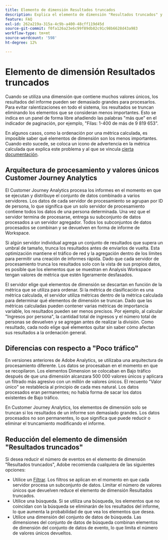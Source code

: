 ```yaml
---
title: Elemento de dimensión Resultados truncados
description: Explica el elemento de dimensión "Resultados truncados" y por qué aparece en los informes.
feature: FAQ
exl-id: 262a219a-315a-4c9b-a400-48cff119d45d
source-git-commit: f0fa126a23e6c99f89db82c91c98b6628d43a983
workflow-type: tm+mt
source-wordcount: '598'
ht-degree: 12%

---
```


# Elemento de dimensión Resultados truncados

Cuando se utiliza una dimensión que contiene muchos valores únicos, los resultados del informe pueden ser demasiado grandes para procesarlos.  Para evitar ralentizaciones en todo el sistema, los resultados se truncan eliminando los elementos que se consideran menos importantes.  Esto se indica en un panel de forma libre añadiendo las palabras &quot;más que&quot; en el indicador de paginación, por ejemplo, &quot;Filas: 1-400 de más de 9 819 653&quot;.

En algunos casos, como la ordenación por una métrica calculada, es imposible saber qué elementos de dimensión son los menos importantes.  Cuando esto sucede, se coloca un icono de advertencia en la métrica calculada que explica este problema y al que se vincula [cierta documentación](https://experienceleague.adobe.com/docs/analytics-platform/using/cja-components/dimensions/high-cardinality.html?lang=en).

## Arquitectura de procesamiento y valores únicos Customer Journey Analytics

El Customer Journey Analytics procesa los informes en el momento en que se ejecutan y distribuye el conjunto de datos combinado a varios servidores. Los datos de cada servidor de procesamiento se agrupan por ID de persona, lo que significa que un solo servidor de procesamiento contiene todos los datos de una persona determinada. Una vez que el servidor termina de procesarse, entrega su subconjunto de datos procesados a un servidor agregador. Todos los subconjuntos de datos procesados se combinan y se devuelven en forma de informe de Workspace.

Si algún servidor individual agrega un conjunto de resultados que supera un umbral de tamaño, trunca los resultados antes de enviarlos de vuelta. Esta optimización mantiene el tráfico de red y la agregación dentro de los límites para permitir una creación de informes rápida. Dado que cada servidor de procesamiento trunca los resultados solo con la vista de sus propios datos, es posible que los elementos que se muestran en Analysis Workspace tengan valores de métrica que estén ligeramente desfasados.

El servidor elige qué elementos de dimensión se descartan en función de la métrica que se utiliza para ordenar. Si la métrica de clasificación es una métrica calculada, el servidor utiliza métricas dentro de la métrica calculada para determinar qué elementos de dimensión se truncan. Dado que las métricas calculadas pueden contener varias métricas de importancia variable, los resultados pueden ser menos precisos. Por ejemplo, al calcular &quot;Ingresos por persona&quot;, la cantidad total de ingresos y el número total de personas se devuelven y se agregan antes de realizar la división. Como resultado, cada nodo elige qué elementos quitar sin saber cómo afectan sus resultados a la ordenación general.

## Diferencias con respecto a &quot;Poco tráfico&quot;

En versiones anteriores de Adobe Analytics, se utilizaba una arquitectura de procesamiento diferente. Los datos se procesaban en el momento en que se recopilaron. Los elementos Dimension se colocaban en Bajo tráfico después de que una dimensión alcanzara 500 000 valores únicos y aplicara un filtrado más agresivo con un millón de valores únicos. El recuento &quot;Valor único&quot; se restablecía al principio de cada mes natural. Los datos procesados eran permanentes; no había forma de sacar los datos existentes de Bajo tráfico.

En Customer Journey Analytics, los elementos de dimensión solo se truncan si los resultados de un informe son demasiado grandes. Los datos procesados no son permanentes, lo que significa que puede reducir o eliminar el truncamiento modificando el informe.

## Reducción del elemento de dimensión &quot;Resultados truncados&quot;

Si desea reducir el número de eventos en el elemento de dimensión &quot;Resultados truncados&quot;, Adobe recomienda cualquiera de las siguientes opciones:

* Utilice un [Filtrar](/help/components/filters/create-filters.md). Los filtros se aplican en el momento en que cada servidor procesa un subconjunto de datos. Limitar el número de valores únicos que devuelven reduce el elemento de dimensión Resultados truncados.
* Utilice una búsqueda. Si se utiliza una búsqueda, los elementos que no coincidan con la búsqueda se eliminarán de los resultados del informe, lo que aumenta la probabilidad de que vea los elementos que desea.
* Utilice una dimensión del conjunto de datos de búsqueda. Las dimensiones del conjunto de datos de búsqueda combinan elementos de dimensión del conjunto de datos de evento, lo que limita el número de valores únicos devueltos.
